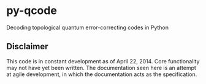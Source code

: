 py-qcode
========

Decoding topological quantum error-correcting codes in Python

Disclaimer 
---------- 
This code is in constant development as of April
22, 2014. Core functionality may not have yet been written. The
documentation seen here is an attempt at agile development, in which 
the documentation acts as the specification. 

